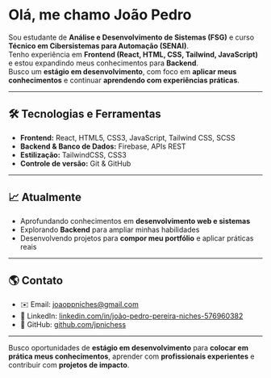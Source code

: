 # Olá, me chamo João Pedro

Sou estudante de **Análise e Desenvolvimento de Sistemas (FSG)** e curso **Técnico em Cibersistemas para Automação (SENAI)**.  
Tenho experiência em **Frontend (React, HTML, CSS, Tailwind, JavaScript)** e estou expandindo meus conhecimentos para **Backend**.  
Busco um **estágio em desenvolvimento**, com foco em **aplicar meus conhecimentos** e continuar **aprendendo com experiências práticas**.  

---

## 🛠️ Tecnologias e Ferramentas
- **Frontend:** React, HTML5, CSS3, JavaScript, Tailwind CSS, SCSS
- **Backend & Banco de Dados:** Firebase, APIs REST  
- **Estilização:** TailwindCSS, CSS3  
- **Controle de versão:** Git & GitHub  

---

## 📈 Atualmente
- Aprofundando conhecimentos em **desenvolvimento web e sistemas**  
- Explorando **Backend** para ampliar minhas habilidades  
- Desenvolvendo projetos para **compor meu portfólio** e aplicar práticas reais  

---

## 🌎 Contato
- ✉️ Email: [joaoppniches@gmail.com](mailto:joaoppniches@gmail.com)  
- 💼 LinkedIn: [linkedin.com/in/joão-pedro-pereira-niches-576960382](https://www.linkedin.com/in/jpniches/)  
- 🐙 GitHub: [github.com/jpnichess](https://github.com/jpnichess)  

---

Busco oportunidades de **estágio em desenvolvimento** para **colocar em prática meus conhecimentos**, aprender com **profissionais experientes** e contribuir com **projetos de impacto**.
